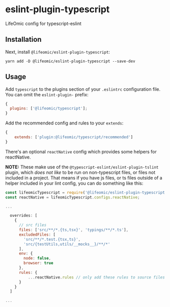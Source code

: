 # eslint-plugin-typescript

LifeOmic config for typescript-eslint

## Installation

Next, install `@lifeomic/eslint-plugin-typescript`:

```
yarn add -D @lifeomic/eslint-plugin-typescript --save-dev
```

## Usage

Add `typescript` to the plugins section of your `.eslintrc` configuration file.
You can omit the `eslint-plugin-` prefix:

```js
{
  plugins: ['@lifeomic/typescript'];
}
```

Add the recommended config and rules to your `extends`:

```js
{
    extends: ['plugin:@lifeomic/typescript/recommended']
}

```

There's an optional `reactNative` config which provides some helpers for
reactNative.

**NOTE:** These make use of the `@typescript-eslint/eslint-plugin-tslint`
plugin, which _does not like_ to be run on non-typescript files, or files not
included in a project. That means if you have js files, or ts files outside of a
helper included in your lint config, you can do something like this:

```js
const lifeomicTypescript = require('@lifeomic/eslint-plugin-typescript');
const reactNative = lifeomicTypescript.configs.reactNative;

...

  overrides: [
    {
      // src files
      files: ['src/**/*.{ts,tsx}', 'typings/**/*.ts'],
      excludedFiles: [
        'src/**/*.test.{tsx,ts}',
        'src/{testUtils,utils/__mocks__}/**/*'
      ],
      env: {
        node: false,
        browser: true
      },
      rules: {
          ...reactNative.rules // only add these rules to source files
      }
    }
  ]

...
```
